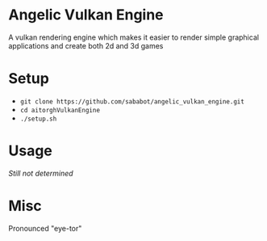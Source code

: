 # Angelic Vulkan Engine
A vulkan rendering engine which makes it easier to render simple graphical applications and create both 2d and 3d games

# Setup
- ```git clone https://github.com/sababot/angelic_vulkan_engine.git```
- ```cd aitorghVulkanEngine```
- ```./setup.sh```

# Usage
*Still not determined*

# Misc
Pronounced "eye-tor"
